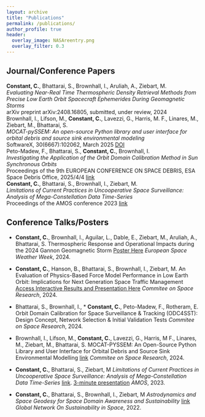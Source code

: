 ```yaml
---
layout: archive
title: "Publications"
permalink: /publications/
author_profile: true
header:
  overlay_image: NASAreentry.png
  overlay_filter: 0.3
---
```


Journal/Conference Papers
------

<div class="pub-cards">

  <div class="pub-card">
    <div class="pub-title"><b>Constant, C.</b>, Bhattarai, S., Brownhall, I., Aruliah, A., Ziebart, M.<br><i>Evaluating Near-Real Time Thermospheric Density Retrieval Methods from Precise Low Earth Orbit Spacecraft Ephemerides During Geomagnetic Storms</i></div>
    <div class="pub-meta">arXiv preprint arXiv:2408.16805, submitted, under review, 2024</div>
  </div>

  <div class="pub-card">
    <div class="pub-title">Brownhall, I., Lifson, M., <b>Constant, C.</b>, Lavezzi, G., Harris, M. F., Linares, M., Ziebart, M., Bhattarai, S.<br><i>MOCAT-pySSEM: An open-source Python library and user interface for orbital debris and source sink environmental modeling</i></div>
    <div class="pub-meta">SoftwareX, 30(6667):102062, March 2025 <a href="https://doi.org/10.1016/j.softx.2025.102062">DOI</a></div>
  </div>

  <div class="pub-card">
    <div class="pub-title">Peto-Madew, F., Bhattarai, S., <b>Constant, C.</b>, Brownhall, I.<br><i>Investigating the Application of the Orbit Domain Calibration Method in Sun Synchronous Orbits</i></div>
    <div class="pub-meta">Proceedings of the 9th EUROPEAN CONFERENCE ON SPACE DEBRIS, ESA Space Debris Office, 2025/4/4 <a href="https://conference.sdo.esoc.esa.int/proceedings/sdc9/paper/254/SDC9-paper254.pdf">link</a></div>
  </div>

  <div class="pub-card">
    <div class="pub-title"><b>Constant, C.</b>, Bhattarai, S., Brownhall, I., Ziebart, M.<br><i>Limitations of Current Practices in Uncooperative Space Surveillance: Analysis of Mega-Constellation Data Time-Series</i></div>
    <div class="pub-meta">Proceedings of the AMOS conference 2023 <a href="https://ui.adsabs.harvard.edu/abs/2023amos.conf...88C/abstract">link</a></div>
  </div>

</div>


Conference Talks/Posters
------
* <b>Constant, C.</b>, Brownhall, I., Aguilar, L., Dable, E., Ziebart, M., Aruliah, A., Bhattarai, S. Thermospheric Response and Operational Impacts during the 2024 Gannon Geomagnetic Storm [Poster Here](https://charlesplusc.github.io/assets/MothersDayStormPoster_v2.pdf) <i>European Space Weather Week</i>, 2024.

* <b>Constant, C.</b>, Hanson, B., Bhattarai, S., Brownhall, I., Ziebart, M. An Evaluation of Physics-Based Force Model Performance in Low Earth Orbit: Implications for Next Generation Space Traffic Management [Access Interactive Results and Presentation Here](https://charlesplusc.github.io//assets/cospar24_presentation/reveal.js-master/index.html) <i>Commitee on Space Research</i>, 2024.

* Bhattarai, S., Brownhall, I., * <b>Constant, C.</b>, Peto-Madew, F.,  Rotheram, E. Orbit Domain Calibration for Space Surveillance & Tracking (ODC4SST): Design Concept, Network Selection & Initial Validation Tests <i>Commitee on Space Research</i>, 2024.

* Brownhall, I.,  Lifson, M., <b>Constant, C.</b>, Lavezzi, G., Harris, M F., Linares, M., Ziebart, M., Bhattarai, S. MOCAT-PYSSEM: An Open-Source Python Library and User Interface for Orbital Debris and Source Sink Environmental Modelling [link](https://www.researchgate.net/publication/382557433_MOCAT-PYSSEM_An_Open-Source_Python_Library_and_User_Interface_for_Orbital_Debris_and_Source_Sink_Environmental_Modelling) <i>Commitee on Space Research</i>, 2024.

* <b>Constant, C.</b>, Bhattarai, S., Ziebart, M _Limitations of Current Practices in Uncooperative Space Surveillance: Analysis of Mega-Constellation Data Time-Series_ [link](https://github.com/CharlesPlusC/CharlesPlusC.github.io/raw/master/Figures/AMOS-Poster.pdf). [3-minute presentation](https://github.com/CharlesPlusC/CharlesPlusC.github.io/raw/master/assets/AMOS_Presentation_3min.mp4) <i>AMOS</i>, 2023.

* <b>Constant, C.</b>, Bhattarai, S., Brownhall, I., Ziebart, M _Astrodynamics and Space Geodesy for Space Domain Awareness and Sustainability_ [link](https://github.com/CharlesPlusC/CharlesPlusC.github.io/raw/master/assets/GNOSIS_Poster_28_11_22.pdf) <i>Global Network On Sustainability in Space</i>, 2022.